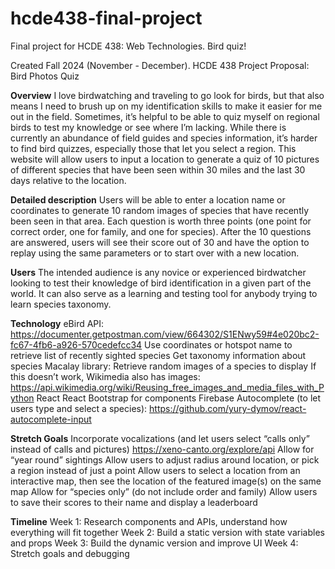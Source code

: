 # hcde438-final-project
Final project for HCDE 438: Web Technologies. Bird quiz!

Created Fall 2024 (November - December). 
HCDE 438 Project Proposal: Bird Photos Quiz

**Overview**
I love birdwatching and traveling to go look for birds, but that also means I need to brush up on my identification skills to make it easier for me out in the field. Sometimes, it’s helpful to be able to quiz myself on regional birds to test my knowledge or see where I’m lacking. While there is currently an abundance of field guides and species information, it’s harder to find bird quizzes, especially those that let you select a region. This website will allow users to input a location to generate a quiz of 10 pictures of different species that have been seen within 30 miles and the last 30 days relative to the location. 

**Detailed description**
Users will be able to enter a location name or coordinates to generate 10 random images of species that have recently been seen in that area. Each question is worth three points (one point for correct order, one for family, and one for species). After the 10 questions are answered, users will see their score out of 30 and have the option to replay using the same parameters or to start over with a new location. 

**Users**
The intended audience is any novice or experienced birdwatcher looking to test their knowledge of bird identification in a given part of the world. It can also serve as a learning and testing tool for anybody trying to learn species taxonomy. 

**Technology**
eBird API: https://documenter.getpostman.com/view/664302/S1ENwy59#4e020bc2-fc67-4fb6-a926-570cedefcc34 
Use coordinates or hotspot name to retrieve list of recently sighted species
Get taxonomy information about species
Macalay library:
Retrieve random images of a species to display
If this doesn’t work, Wikimedia also has images:  https://api.wikimedia.org/wiki/Reusing_free_images_and_media_files_with_Python 
React
React Bootstrap for components 
Firebase
Autocomplete (to let users type and select a species): https://github.com/yury-dymov/react-autocomplete-input 

**Stretch Goals**
Incorporate vocalizations (and let users select “calls only” instead of calls and pictures)
 https://xeno-canto.org/explore/api 
Allow for “year round” sightings
Allow users to adjust radius around location, or pick a region instead of just a point
Allow users to select a location from an interactive map, then see the location of the featured image(s) on the same map
Allow for “species only” (do not include order and family)
Allow users to save their scores to their name and display a leaderboard

**Timeline**
Week 1: Research components and APIs, understand how everything will fit together
Week 2: Build a static version with state variables and props
Week 3: Build the dynamic version and improve UI
Week 4: Stretch goals and debugging

